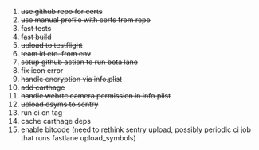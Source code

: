 1. ~~use github repo for certs~~
1. ~~use manual profile with certs from repo~~
1. ~~fast tests~~
1. ~~fast build~~
1. ~~upload to testflight~~
1. ~~team id etc. from env~~
1. ~~setup github action to run beta lane~~
1. ~~fix icon error~~
1. ~~handle encryption via info.plist~~
1. ~~add carthage~~
1. ~~handle webrtc camera permission in info.plist~~
1. ~~upload dsyms to sentry~~
1. run ci on tag
1. cache carthage deps
1. enable bitcode (need to rethink sentry upload, possibly periodic ci job that runs fastlane upload_symbols)
